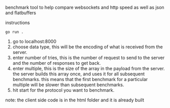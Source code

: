 benchmark tool to help compare websockets and http speed as well as json and flatbuffers

instructions
```
go run .
```
1. go to localhost:8000
1. choose data type, this will be the encoding of what is received from the server.
1. enter number of tries, this is the number of request to send to the server and the number of responses to get back.
1. enter multiple, this is the size of the array in the payload from the server. the server builds this array once, and uses it for all subsequent benchmarks.  this means that the first benchmark for a particular multiple will be slower than subsequent benchmarks.
1. hit start for the protocol you want to benchmark.

note: the client side code is in the html folder and it is already built
